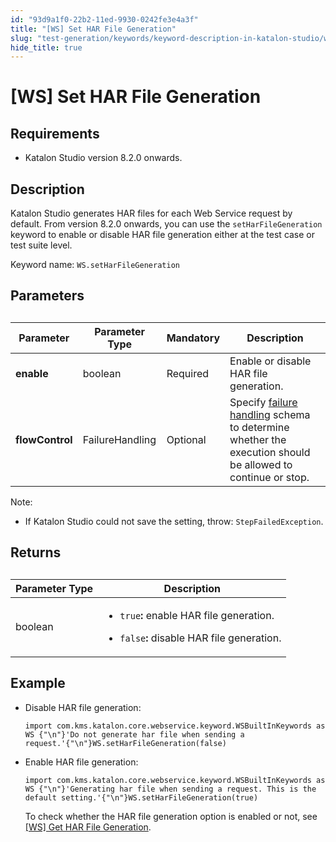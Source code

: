 ```yaml
---
id: "93d9a1f0-22b2-11ed-9930-0242fe3e4a3f"
title: "[WS] Set HAR File Generation"
slug: "test-generation/keywords/keyword-description-in-katalon-studio/web-service-keywords/ws-set-har-file-generation"
hide_title: true
---
```


# <a id="id_0" class="anchor_top_offset"/><a id="ariaid-title1" class="anchor_top_offset"/>[WS] Set HAR File Generation


## Requirements

<div xmlns="http://www.w3.org/1999/xhtml" className="p"><ul className="ul"><li className="li"><p className="p">Katalon Studio version 8.2.0 onwards.</p></li></ul></div>

## <a id="id_0__id_1" class="anchor_top_offset"/>Description

<p xmlns="http://www.w3.org/1999/xhtml" className="p">Katalon Studio generates HAR files for each Web Service request by default. From version 8.2.0 onwards, you can use the <code className="ph codeph">setHarFileGeneration</code> keyword to enable or disable HAR file generation either at the test case or test suite level.</p> 
<p xmlns="http://www.w3.org/1999/xhtml" className="p">Keyword name: <code className="ph codeph">WS.setHarFileGeneration</code></p> 

## Parameters

<div xmlns="http://www.w3.org/1999/xhtml" className="p"><table className="table"><caption /><colgroup><col /><col /><col /><col /></colgroup><thead className="thead"><tr className><th className="entry anchor_top_offset" id="id_0__entry__1">Parameter</th><th className="entry anchor_top_offset" id="id_0__entry__2">Parameter Type</th><th className="entry anchor_top_offset" id="id_0__entry__3"> Mandatory</th><th className="entry anchor_top_offset" id="id_0__entry__4">Description</th></tr></thead><tbody className="tbody"><tr className><td className="entry" headers="id_0__entry__1 id_0__entry__2 id_0__entry__3 id_0__entry__4 " rowSpan={1} colSpan={1}><strong className="ph b">enable</strong></td><td className="entry" headers="id_0__entry__1 id_0__entry__2 id_0__entry__3 id_0__entry__4 " rowSpan={1} colSpan={1}>boolean</td><td className="entry" headers="id_0__entry__1 id_0__entry__2 id_0__entry__3 id_0__entry__4 " rowSpan={1} colSpan={1}>Required</td><td className="entry" headers="id_0__entry__1 id_0__entry__2 id_0__entry__3 id_0__entry__4 ">Enable or disable HAR file generation.</td></tr><tr className><td className="entry" headers="id_0__entry__1 id_0__entry__2 id_0__entry__3 id_0__entry__4 " rowSpan={1} colSpan={1}><strong className="ph b">flowControl</strong></td><td className="entry" headers="id_0__entry__1 id_0__entry__2 id_0__entry__3 id_0__entry__4 " rowSpan={1} colSpan={1}>FailureHandling</td><td className="entry" headers="id_0__entry__1 id_0__entry__2 id_0__entry__3 id_0__entry__4 " rowSpan={1} colSpan={1}>Optional</td><td className="entry" headers="id_0__entry__1 id_0__entry__2 id_0__entry__3 id_0__entry__4 ">Specify <a className="xref" href="/docs/test-maintenance/configure-failure-handling-settings-in-katalon-studio">failure handling</a> schema to determine whether the execution should be allowed to continue or stop.</td></tr></tbody></table><div className="note note note_note"><span className="note__title">Note:</span> <ul className="ul"><li className="li"><p className="p">If Katalon Studio could not save the setting, throw: <code className="ph codeph">StepFailedException</code>.</p></li></ul></div></div>

## Returns

<div xmlns="http://www.w3.org/1999/xhtml" className="p"><table className="table"><caption /><colgroup><col /><col /></colgroup><thead className="thead"><tr className><th className="entry anchor_top_offset" id="id_0__entry__13">Parameter Type</th><th className="entry anchor_top_offset" id="id_0__entry__14">Description</th></tr></thead><tbody className="tbody"><tr className><td className="entry" headers="id_0__entry__13 id_0__entry__14 " rowSpan={1} colSpan={1}>boolean</td><td className="entry" headers="id_0__entry__13 id_0__entry__14 " rowSpan={1} colSpan={1}><ul className="ul"><li className="li"><code className="ph codeph">true</code><strong className="ph b">:</strong> enable HAR file generation.</li></ul><ul className="ul"><li className="li"><p className="p"><code className="ph codeph">false</code><strong className="ph b">: </strong>disable HAR file generation.</p></li></ul></td></tr></tbody></table></div>

## Example

<div xmlns="http://www.w3.org/1999/xhtml" className="p"><ul className="ul"><li className="li"><p className="p">Disable HAR file generation:</p><div className="p"><pre className="pre codeblock"><code>import com.kms.katalon.core.webservice.keyword.WSBuiltInKeywords as WS {"\n"}'Do not generate har file when sending a request.'{"\n"}WS.setHarFileGeneration(false)</code></pre></div></li><li className="li"><p className="p">Enable HAR file generation:</p><div className="p"><pre className="pre codeblock"><code>import com.kms.katalon.core.webservice.keyword.WSBuiltInKeywords as WS {"\n"}'Generating har file when sending a request. This is the default setting.'{"\n"}WS.setHarFileGeneration(true)</code></pre></div><p className="p">To check whether the HAR file generation option is enabled or not, see <a className="xref" href="/docs/test-generation/keywords/keyword-description-in-katalon-studio/web-service-keywords/ws-get-har-file-generation">[WS] Get HAR File Generation</a>.</p></li></ul></div>
